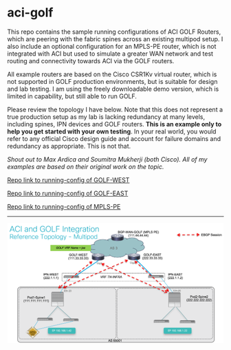 # aci-golf
<P>
This repo contains the sample running configurations of ACI GOLF Routers, which are peering with the fabric spines across an existing multipod setup.  I also include an optional configuration for an MPLS-PE router, which is not integrated with ACI but used to simulate a greater WAN network and test routing and connectivity towards ACI via the GOLF routers.  
<p>
All example routers are based on the Cisco CSR1Kv virtual router, which is not supported in GOLF production environments, but is suitable for design and lab testing.  I am using the freely downloadable demo version, which is limited in capability, but still able to run GOLF.
<p>
Please review the topology I have below.  Note that this does not represent a true production setup as my lab is lacking redundancy at many levels, including spines, IPN devices and GOLF routers.  <B>This is an example only to help you get started with your own testing</B>.  In your real world, you would refer to any official Cisco design guide and account for failure domains and redundancy as appropriate.  This is not that.
<p>
<I>Shout out to Max Ardica and Soumitra Mukherji (both Cisco).  All of my examples are based on their original work on the topic.</I>
<p>
<a href="https://github.com/joezersk/aci-golf/blob/master/Running-Config-GOLF-WEST">Repo link to running-config of GOLF-WEST</a>
<p>
<a href="https://github.com/joezersk/aci-golf/blob/master/Running-Config-GOLF-EAST">Repo link to running-config of GOLF-EAST</a>
<p>
<a href="https://github.com/joezersk/aci-golf/blob/master/running-config-MPLS-PE">Repo link to running-config of MPLS-PE</a>
<p>
<hr>
<p>
<img src="https://github.com/joezersk/aci-golf/blob/master/ACI-GOLF-Sample-Topo3.png">
